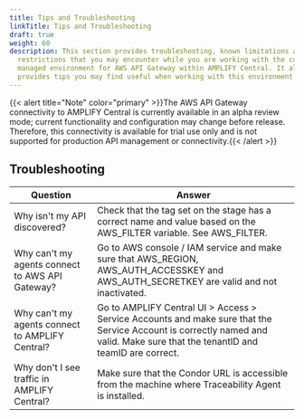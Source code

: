 ```yaml
---
title: Tips and Troubleshooting
linkTitle: Tips and Troubleshooting
draft: true
weight: 60
description: This section provides troubleshooting, known limitations and
  restrictions that you may encounter while you are working with the connected /
  managed environment for AWS API Gateway within AMPLIFY Central. It also
  provides tips you may find useful when working with this environment.
---
```

{{< alert title="Note" color="primary" >}}The AWS API Gateway connectivity to AMPLIFY Central is currently available in an alpha review mode; current functionality and configuration may change before release.   Therefore, this connectivity is available for trial use only and is not supported for production API management or connectivity.{{< /alert >}}

## Troubleshooting

| Question                                                                                                                  | Answer                                                                                                                                  |
|---------------------------------------------------------------------------------------------------------------------------|-----------------------------------------------------------------------------------------------------------------------------------------|
| Why isn't my API discovered?                                                                                              | Check that the tag set on the stage has a correct name and value based on the AWS_FILTER variable. See AWS_FILTER.                      |
| Why can't my agents connect to AWS API Gateway?                                                                           | Go to AWS console / IAM service and make sure that AWS_REGION, AWS_AUTH_ACCESSKEY and AWS_AUTH_SECRETKEY are valid and not inactivated. |
| Why can't my agents connect to AMPLIFY Central?                                                                           | Go to AMPLIFY Central UI > Access > Service Accounts and make sure that the Service Account is correctly named and valid. Make sure that the tenantID and teamID are correct.|
| Why don't I see traffic in AMPLIFY Central?                                                                               | Make sure that the Condor URL is accessible from the machine where Traceability Agent is installed.                                     |
